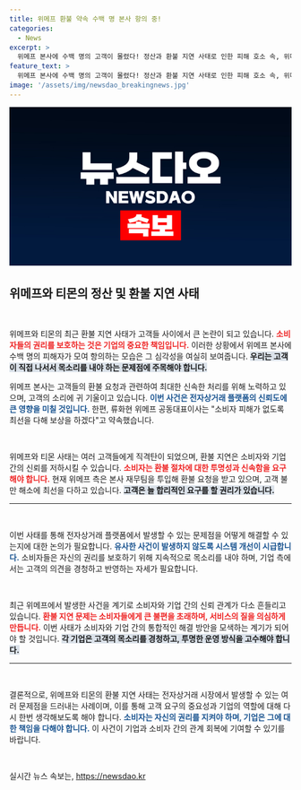 ```yaml
---
title: 위메프 환불 약속 수백 명 본사 항의 중!
categories:
  - News
excerpt: >
  위메프 본사에 수백 명의 고객이 몰렸다! 정산과 환불 지연 사태로 인한 피해 호소 속, 위메프 공동대표의 사과와 보상 약속은 과연 고객의 마음을 돌릴 수 있을까? 클릭을 통해 진실을 확인하세요!
feature_text: >
  위메프 본사에 수백 명의 고객이 몰렸다! 정산과 환불 지연 사태로 인한 피해 호소 속, 위메프 공동대표의 사과와 보상 약속은 과연 고객의 마음을 돌릴 수 있을까? 클릭을 통해 진실을 확인하세요!
image: '/assets/img/newsdao_breakingnews.jpg'
---
```


<p><img src="/assets/img/newsdao_breakingnews.jpg" alt="ontimetimes 속보" /></p>

<h2 data-ke-size="size26">위메프와 티몬의 정산 및 환불 지연 사태</h2>

<p data-ke-size="size16">&nbsp;</p>

<p>위메프와 티몬의 최근 환불 지연 사태가 고객들 사이에서 큰 논란이 되고 있습니다. <b><span style="color: #ee2323;">소비자들의 권리를 보호하는 것은 기업의 중요한 책임입니다.</span></b> 이러한 상황에서 위메프 본사에 수백 명의 피해자가 모여 항의하는 모습은 그 심각성을 여실히 보여줍니다. <b><span style="background-color: #21538527;">우리는 고객이 직접 나서서 목소리를 내야 하는 문제점에 주목해야 합니다.</span></b> </p>

<p>위메프 본사는 고객들의 환불 요청과 관련하여 최대한 신속한 처리를 위해 노력하고 있으며, 고객의 소리에 귀 기울이고 있습니다. <b><span style="color: #1a5490;">이번 사건은 전자상거래 플랫폼의 신뢰도에 큰 영향을 미칠 것입니다.</span></b> 한편, 류화현 위메프 공동대표이사는 "소비자 피해가 없도록 최선을 다해 보상을 하겠다"고 약속했습니다.</p>

<p data-ke-size="size16">&nbsp;</p>

<p>위메프와 티몬 사태는 여러 고객들에게 직격탄이 되었으며, 환불 지연은 소비자와 기업 간의 신뢰를 저하시킬 수 있습니다. <b><span style="color: #ee2323;">소비자는 환불 절차에 대한 투명성과 신속함을 요구해야 합니다.</span></b> 현재 위메프 측은 본사 재무팀을 투입해 환불 요청을 받고 있으며, 고객 불만 해소에 최선을 다하고 있습니다. <b><span style="background-color: #21538527;">고객은 늘 합리적인 요구를 할 권리가 있습니다.</span></b> </p>

<hr>

<p data-ke-size="size16">&nbsp;</p>

<p>이번 사태를 통해 전자상거래 플랫폼에서 발생할 수 있는 문제점을 어떻게 해결할 수 있는지에 대한 논의가 필요합니다. <b><span style="color: #1a5490;">유사한 사건이 발생하지 않도록 시스템 개선이 시급합니다.</span></b> 소비자들은 자신의 권리를 보호하기 위해 지속적으로 목소리를 내야 하며, 기업 측에서는 고객의 의견을 경청하고 반영하는 자세가 필요합니다.</p>

<p data-ke-size="size16">&nbsp;</p>

<p>최근 위메프에서 발생한 사건을 계기로 소비자와 기업 간의 신뢰 관계가 다소 흔들리고 있습니다. <b><span style="color: #ee2323;">환불 지연 문제는 소비자들에게 큰 불편을 초래하며, 서비스의 질을 의심하게 만듭니다.</span></b> 이번 사태가 소비자와 기업 간의 통합적인 해결 방안을 모색하는 계기가 되어야 할 것입니다. <b><span style="background-color: #21538527;">각 기업은 고객의 목소리를 경청하고, 투명한 운영 방식을 고수해야 합니다.</span></b> </p>

<hr>

<p data-ke-size="size16">&nbsp;</p>

<p>결론적으로, 위메프와 티몬의 환불 지연 사태는 전자상거래 시장에서 발생할 수 있는 여러 문제점을 드러내는 사례이며, 이를 통해 고객 요구의 중요성과 기업의 역할에 대해 다시 한번 생각해보도록 해야 합니다. <b><span style="color: #1a5490;">소비자는 자신의 권리를 지켜야 하며, 기업은 그에 대한 책임을 다해야 합니다.</span></b> 이 사건이 기업과 소비자 간의 관계 회복에 기여할 수 있기를 바랍니다. </p>

<p data-ke-size="size16">&nbsp;</p>
실시간 뉴스 속보는, <a href="https://newsdao.kr" rel="dofollow">https://newsdao.kr</a>


